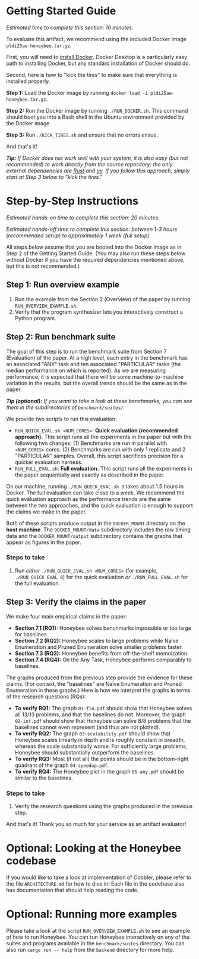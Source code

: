 # Getting Started Guide

_Estimated time to complete this section: 10 minutes._

To evaluate this artifact, we recommend using the included Docker image `pldi25ae-honeybee.tar.gz`.

First, you will need to [install Docker](https://docs.docker.com/get-started/get-docker/). Docker Desktop is a particularly easy path to installing Docker, but any standard installation of Docker should do.

Second, here is how to "kick the tires" to make sure that everything is installed properly.

**Step 1:** Load the Docker image by running `docker load -i pldi25ae-honeybee.tar.gz`.

**Step 2:** Run the Docker image by running `./RUN_DOCKER.sh`. This command should boot you into a Bash shell in the Ubuntu environment provided by the Docker image.

**Step 3:** Run `./KICK_TIRES.sh` and ensure that no errors ensue.

And that's it!

_**Tip:** If Docker does not work well with your system, it is also easy (but not recommended) to work directly from the source repository; the only external dependencies are [Rust](https://www.rust-lang.org/) and [uv](https://docs.astral.sh/uv/). If you follow this approach, simply start at Step 3 below to "kick the tires."_


# Step-by-Step Instructions

_Estimated hands-on time to complete this section: 20 minutes._

_Estimated hands-off time to complete this section: between 1-3 hours (recommended setup) to approximately 1 week (full setup)._

All steps below assume that you are booted into the Docker image as in Step 2 of the Getting Started Guide. (You may also run these steps below without Docker if you have the required dependencies mentioned above, but this is not recommended.)

## Step 1: Run overview example

1. Run the example from the Section 2 (Overview) of the paper by running `RUN_OVERVIEW_EXAMPLE.sh`.
2. Verify that the program synthesizer lets you interactively construct a Python program.

## Step 2: Run benchmark suite


The goal of this step is to run the benchmark suite from Section 7 (Evaluation) of the paper. At a high level, each entry in the benchmark has an associated "ANY" task and ten associated "PARTICULAR" tasks (the median performance on which is reported). As we are measuring performance, it is expected that there will be some machine-to-machine variation in the results, but the overall trends should be the same as in the paper.

_**Tip (optional):** If you want to take a look at these benchmarks, you can see them in the subdirectories of `benchmark/suites/`._

We provide two scripts to run this evaluation:

- `RUN_QUICK_EVAL.sh <NUM_CORES>`: **Quick evaluation (recommended approach).** This script runs all the experiments in the paper but with the following two changes: (1) Benchmarks are run in parallel with `<NUM_CORES>` cores. (2) Benchmarks are run with only 1 replicate and 2 "PARTICULAR" samples. Overall, this script sacrifices precision for a quicker evaluation harness.
- `RUN_FULL_EVAL.sh`: **Full evaluation.** This script runs all the experiments in the paper sequentially and exactly as described in the paper.

On our machine, running `./RUN_QUICK_EVAL.sh 8` takes about 1.5 hours in Docker. The full evaluation can take close to a week. We recommend the quick evaluation approach as the performance trends are the same between the two approaches, and the quick evaluation is enough to support the claims we make in the paper.

Both of these scripts produce output in the `DOCKER_MOUNT` directory on the **host machine**. The `DOCKER_MOUNT/data` subdirectory includes the raw timing data and the `DOCKER_MOUNT/output` subdirectory contains the graphs that appear as figures in the paper.


### Steps to take

1. Run _either_ `./RUN_QUICK_EVAL.sh <NUM_CORES>` (for example, `./RUN_QUICK_EVAL 8`) for the quick evaluation _or_ `./RUN_FULL_EVAL.sh` for the full evaluation.

## Step 3: Verify the claims in the paper

We make four main empirical claims in the paper:

* **Section 7.1 (RQ1):** Honeybee solves benchmarks impossible or too large for baselines.
* **Section 7.2 (RQ2):** Honeybee scales to large problems while Naïve Enumeration and
Pruned Enumeration solve smaller problems faster.
* **Section 7.3 (RQ3):** Honeybee benefits from off-the-shelf memoization.
* **Section 7.4 (RQ4):** On the Any Task, Honeybee performs comparably to baselines.

The graphs produced from the previous step provide the evidence for these claims. (For context, the "baselines" are Naïve Enumeration and Pruned Enumeration in these graphs.) Here is how we interpret the graphs in terms of the research questions (RQs):

* **To verify RQ1:** The graph `01-fin.pdf` should show that Honeybee solves all 13/13 problems, and that the baselines do not. Moreover, the graph `02-inf.pdf` should show that Honeybee can solve 8/8 problems that the baselines cannot even represent (and thus are not plotted).
* **To verify RQ2:** The graph `03-scalability.pdf` should show that Honeybee scales linearly in depth and is roughly constant in breadth, whereas the scale substantially worse. For sufficiently large problems, Honeybee should substantially outperform the baselines.
* **To verify RQ3:** Most (if not all) the points should be in the bottom-right quadrant of the graph `04-speedup.pdf`.
* **To verify RQ4:** The Honeybee plot in the graph `05-any.pdf` should be similar to the baselines.

### Steps to take

1. Verify the research questions using the graphs produced in the previous step.

And that's it! Thank you so much for your service as an artifact evaluator!

# Optional: Looking at the Honeybee codebase

If you would like to take a look at implementation of Cobbler, please refer to the file `ARCHITECTURE.md` for how to dive in! Each file in the codebase also has documentation that should help reading the code.

# Optional: Running more examples

Please take a look at the script `RUN_OVERVIEW_EXAMPLE.sh` to see an example of how to run Honeybee. You can run Honeybee interactively on any of the suites and programs available in the `benchmark/suites` directory. You can also run `cargo run -- help` from the `backend` directory for more help.
